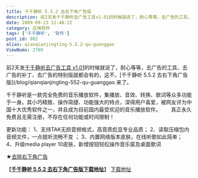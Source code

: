```yaml
---
title: 千千静听 5.5.2 去右下角广告版
description: 前2天发千千静听去广告工具v1.01的时候就说了，耐心等等，去广告的工具、去广告的补丁、去广告的特别版就都会有的，这不，千千静听5.5.2去右下角广告版来了。千千静听是一款完全免费的音乐播放软件，集播放、音效、转换、歌词等众多功能于一身。其小巧精致、操作简捷、功能强大的特点，深得用户喜爱，被网友评为中国十大优秀软件之一，并且成为目前国内最受欢迎的音乐播放软件。     真正永久免费且无需注册，不存在任何功能或时间限制！
date: 2009-09-23 11:48:22
category: 应用软件
tags: ['千千静听', '软件']
post_id: 982
alias: qianqianjingting-5.5.2-qu-guanggao
ViewNums: 2769
---
```


前2天发[千千静听去广告工具 v1.01](/blog/qianqianjingting-quguanggao-gongju-v101html "千千静听去广告工具 v101")的时候就说了，耐心等等，去广告的工具、去广告的补丁、去广告的特别版就都会有的，这不，[千千静听 5.5.2 去右下角广告版](/blog/qianqianjingting-552-qu-guanggao 来了。

千千静听是一款完全免费的音乐播放软件，集播放、音效、转换、歌词等众多功能于一身。其小巧精致、操作简捷、功能强大的特点，深得用户喜爱，被网友评为中国十大优秀软件之一，并且成为目前国内最受欢迎的音乐播放软件。
      真正永久免费且无需注册，不存在任何功能或时间限制！

更新功能：
1、支持TAK无损音频格式，高音质彪显专业品质；
2、读取压缩包内音频文件，一点就听流畅不变 ；
3、内置网络版本皮肤，在线听歌如此简单；
4、升级media player 10皮肤，新增按钮轻松操作音乐窗及桌面歌词

★[去除右下角广告](/blog/qianqianjingting-552-qu-guanggao)

【[**千千静听 5.5.2 去右下角广告版下载地址**](/blog/qianqianjingting-552-qu-guanggao)】
[下载地址](http://www.boxcn.net/shared/gb8rn9cmrm)

